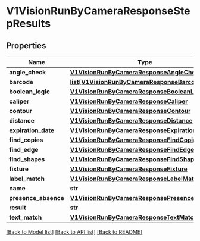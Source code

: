 # V1VisionRunByCameraResponseStepResults

## Properties
Name | Type | Description | Notes
------------ | ------------- | ------------- | -------------
**angle_check** | [**V1VisionRunByCameraResponseAngleCheck**](V1VisionRunByCameraResponseAngleCheck.md) |  | [optional] 
**barcode** | [**list[V1VisionRunByCameraResponseBarcode]**](V1VisionRunByCameraResponseBarcode.md) |  | [optional] 
**boolean_logic** | [**V1VisionRunByCameraResponseBooleanLogic**](V1VisionRunByCameraResponseBooleanLogic.md) |  | [optional] 
**caliper** | [**V1VisionRunByCameraResponseCaliper**](V1VisionRunByCameraResponseCaliper.md) |  | [optional] 
**contour** | [**V1VisionRunByCameraResponseContour**](V1VisionRunByCameraResponseContour.md) |  | [optional] 
**distance** | [**V1VisionRunByCameraResponseDistance**](V1VisionRunByCameraResponseDistance.md) |  | [optional] 
**expiration_date** | [**V1VisionRunByCameraResponseExpirationDate**](V1VisionRunByCameraResponseExpirationDate.md) |  | [optional] 
**find_copies** | [**V1VisionRunByCameraResponseFindCopies**](V1VisionRunByCameraResponseFindCopies.md) |  | [optional] 
**find_edge** | [**V1VisionRunByCameraResponseFindEdge**](V1VisionRunByCameraResponseFindEdge.md) |  | [optional] 
**find_shapes** | [**V1VisionRunByCameraResponseFindShapes**](V1VisionRunByCameraResponseFindShapes.md) |  | [optional] 
**fixture** | [**V1VisionRunByCameraResponseFixture**](V1VisionRunByCameraResponseFixture.md) |  | [optional] 
**label_match** | [**V1VisionRunByCameraResponseLabelMatch**](V1VisionRunByCameraResponseLabelMatch.md) |  | [optional] 
**name** | **str** |  | [optional] 
**presence_absence** | [**V1VisionRunByCameraResponsePresenceAbsence**](V1VisionRunByCameraResponsePresenceAbsence.md) |  | [optional] 
**result** | **str** |  | [optional] 
**text_match** | [**V1VisionRunByCameraResponseTextMatch**](V1VisionRunByCameraResponseTextMatch.md) |  | [optional] 

[[Back to Model list]](../README.md#documentation-for-models) [[Back to API list]](../README.md#documentation-for-api-endpoints) [[Back to README]](../README.md)



